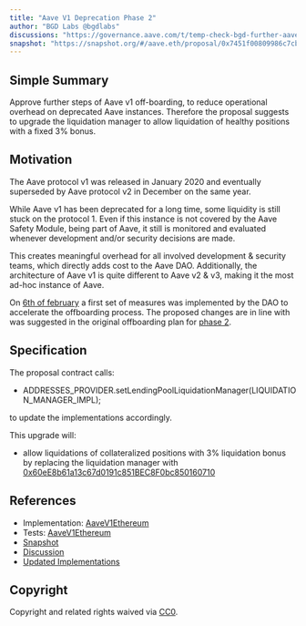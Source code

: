 ```yaml
---
title: "Aave V1 Deprecation Phase 2"
author: "BGD Labs @bgdlabs"
discussions: "https://governance.aave.com/t/temp-check-bgd-further-aave-v1-deprecation-strategy/15893/5"
snapshot: "https://snapshot.org/#/aave.eth/proposal/0x7451f00809986c7cb8cce7ef4587efdfedad06089ebf2851d64122d00b035d9c"
---
```


## Simple Summary

Approve further steps of Aave v1 off-boarding, to reduce operational overhead on deprecated Aave instances.
Therefore the proposal suggests to upgrade the liquidation manager to allow liquidation of healthy positions with a fixed 3% bonus.

## Motivation

The Aave protocol v1 was released in January 2020 and eventually superseded by Aave protocol v2 in December on the same year.

While Aave v1 has been deprecated for a long time, some liquidity is still stuck on the protocol 1. Even if this instance is not covered by the Aave Safety Module, being part of Aave, it still is monitored and evaluated whenever development and/or security decisions are made.

This creates meaningful overhead for all involved development & security teams, which directly adds cost to the Aave DAO. Additionally, the architecture of Aave v1 is quite different to Aave v2 & v3, making it the most ad-hoc instance of Aave.

On [6th of february](https://vote.onaave.com/proposal/?proposalId=15) a first set of measures was implemented by the DAO to accelerate the offboarding process.
The proposed changes are in line with was suggested in the original offboarding plan for [phase 2](https://governance.aave.com/t/temp-check-bgd-further-aave-v1-deprecation-strategy/15893).

## Specification

The proposal contract calls:

- ADDRESSES_PROVIDER.setLendingPoolLiquidationManager(LIQUIDATION_MANAGER_IMPL);

to update the implementations accordingly.

This upgrade will:

- allow liquidations of collateralized positions with 3% liquidation bonus by replacing the liquidation manager with [0x60eE8b61a13c67d0191c851BEC8F0bc850160710](https://etherscan.io/address/0x60eE8b61a13c67d0191c851BEC8F0bc850160710)

## References

- Implementation: [AaveV1Ethereum](https://github.com/bgd-labs/aave-proposals-v3/blob/94ad224a36f2e42f86fc3e028afb71315252229c/src/20240218_AaveV1Ethereum_AaveV1DeprecationPhase2/AaveV1Ethereum_AaveV1Deprecation_20240218.sol)
- Tests: [AaveV1Ethereum](https://github.com/bgd-labs/aave-proposals-v3/blob/94ad224a36f2e42f86fc3e028afb71315252229c/src/20240218_AaveV1Ethereum_AaveV1DeprecationPhase2/AaveV1Ethereum_AaveV1Deprecation_20240218.t.sol)
- [Snapshot](https://snapshot.org/#/aave.eth/proposal/0x7451f00809986c7cb8cce7ef4587efdfedad06089ebf2851d64122d00b035d9c)
- [Discussion](https://governance.aave.com/t/temp-check-bgd-further-aave-v1-deprecation-strategy/15893/5)
- [Updated Implementations](https://github.com/bgd-labs/v1-offboarding)

## Copyright

Copyright and related rights waived via [CC0](https://creativecommons.org/publicdomain/zero/1.0/).
